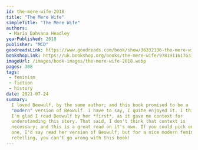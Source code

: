 ```yaml
---
id: the-mere-wife-2018
title: "The Mere Wife"
simpleTitle: "The Mere Wife"
authors: 
 - Maria Dahvana Headley
yearPublished: 2018
publisher: "MCD"
goodreadsLink: https://www.goodreads.com/book/show/36332136-the-mere-wife
bookshopLink: https://uk.bookshop.org/books/the-mere-wife/9781911617631
imageUrl: /images/book-images/the-mere-wife-2018.webp
pages: 308
tags: 
 - feminism 
 - fiction 
 - history
date: 2021-07-24
summary: 
  I loved Beowulf, by the same author; and this book promised to be a
  "modern" version of Beowulf. I have to say, I quite enjoyed it. I think
  I'm glad I read Beowulf by her *first*, as it gave me context for
  understanding this story. That said, I don't think that context is
  necessary; and this is a great read on it's own. If you could pick only
  one, I'd say read her version of Beowulf; but for a nice modern feminist
  retelling, you can't go wrong with this book!
---
```


